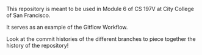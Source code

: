 This repository is meant to be used in Module 6 of CS 197V at City College of San Francisco.

It serves as an example of the Gitflow Workflow.

Look at the commit histories of the different branches to piece together the history of the repository!
